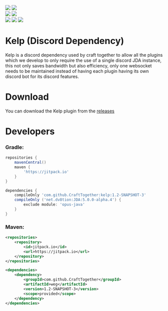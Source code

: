 [![](https://img.shields.io/badge/Discord-7289DA?style=for-the-badge&logo=discord&logoColor=white)](https://discord.gg/zSWjKVvfNy)
[![](https://img.shields.io/badge/GitHub-100000?style=for-the-badge&logo=github&logoColor=white)](https://github.com/CraftTogether) <BR>
[![](https://jitpack.io/v/CraftTogether/Kelp.svg)](https://jitpack.io/#CraftTogether/Kelp)
![](https://img.shields.io/badge/Maintained%3F-yes-green.svg) <BR>
[![](https://img.shields.io/github/downloads/CraftTogether/kelp/total.svg)](https://github.com/CraftTogether/kelp/releases)
![](https://img.shields.io/github/issues/CraftTogether/kelp.svg)
![](https://img.shields.io/github/issues-pr/CraftTogether/kelp.svg)
# Kelp (Discord Dependency)
Kelp is a discord dependency used by craft together to allow all the plugins which we develop to only require the use of a single discord JDA instance, this not only saves bandwidth but also efficiency, only one websocket needs to be maintained instead of having each plugin having its own discord bot for its discord features.

# Download
You can download the Kelp plugin from the [releases](https://github.com/CraftTogether/Kelp/releases)

# Developers
### Gradle:
```gradle
repositories {
    mavenCentral()
    maven {
        'https://jitpack.io'
    }
}
```

```gradle
dependencies {
    compileOnly 'com.github.CraftTogether:kelp:1.2-SNAPSHOT-3'
    compileOnly ('net.dv8tion:JDA:5.0.0-alpha.4') {
        exclude module: 'opus-java'
    }
}
```

### Maven:
```xml
<repositories>
    <repository>
        <id>jitpack.io</id>
        <url>https://jitpack.io</url>
    </repository>
</repositories>
```

```xml
<dependencies>
    <dependency>
        <groupId>com.github.CraftTogether</groupId>
        <artifactId>weg</artifactId>
        <version>1.2-SNAPSHOT-3</version>
        <scope>provided</scope>
    </dependency>
</dependencies>
```